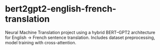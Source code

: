 # bert2gpt2-english-french-translation
Neural Machine Translation project using a hybrid BERT–GPT2 architecture for English → French sentence translation. Includes dataset preprocessing, model training with cross-attention.
